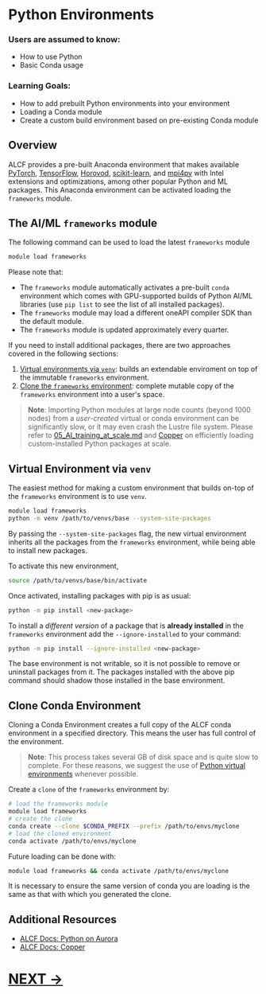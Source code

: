# Python Environments

### Users are assumed to know:
* How to use Python
* Basic Conda usage
### Learning Goals:
* How to add prebuilt Python environments into your environment
* Loading a Conda module
* Create a custom build environment based on pre-existing Conda module

## Overview

ALCF provides a pre-built Anaconda environment that makes available [PyTorch](https://pytorch.org/), [TensorFlow](https://www.tensorflow.org/), [Horovod](https://horovod.readthedocs.io/en/stable/tensorflow.html), [scikit-learn](https://docs.alcf.anl.gov/aurora/data-science/frameworks/scikit-learn/), and [mpi4py](https://mpi4py.readthedocs.io/en/stable/) with Intel extensions and optimizations, among other popular Python and ML packages.
This Anaconda environment can be activated loading the `frameworks` module.


## The AI/ML `frameworks` module

The following command can be used to load the latest `frameworks` module
```bash
module load frameworks
```

Please note that:

- The `frameworks` module automatically activates a pre-built `conda` environment which comes with GPU-supported builds of Python AI/ML libraries (use `pip list` to see the list of all installed packages).
- The `frameworks` module may load a different oneAPI compiler SDK than the default module.
- The `frameworks` module is updated approximately every quarter.

If you need to install additional packages, there are two approaches covered in the following sections:

1. [Virtual environments via `venv`](#virtual-environment-via-venv): builds an extendable enviroment on top of the immutable `frameworks` environment.
2. [Clone the `frameworks` environment](#clone-conda-environment): complete mutable copy of the `frameworks` environment into a user's space.

> **Note**: Importing Python modules at large node counts (beyond 1000 nodes) from a _user-created_ virtual or conda environment can be significantly slow, or it may even crash the Lustre file system. Please refer to [05_AI_training_at_scale.md](05_AI_training_at_scale.md) and [Copper](https://docs.alcf.anl.gov/aurora/data-management/copper/copper/) on efficiently loading custom-installed Python packages at scale.


## Virtual Environment via `venv`

The easiest method for making a custom environment that builds on-top of the `frameworks` environment is to use `venv`. 
```bash
module load frameworks
python -m venv /path/to/venvs/base --system-site-packages
```

By passing the `--system-site-packages` flag, the new virtual environment inherits all the packages from the `frameworks` environment, while being able to install new packages.

To activate this new environment,
```bash
source /path/to/venvs/base/bin/activate
```

Once activated, installing packages with pip is as usual:
```bash
python -m pip install <new-package>
```

To install a _different version_ of a package that is **already installed** in the
`frameworks` environment add the `--ignore-installed` to your command:
```bash
python -m pip install --ignore-installed <new-package>
```

The base environment is not writable, so it is not possible to remove or uninstall packages from it. The packages installed with the above pip command should shadow those installed in the base environment.


## Clone Conda Environment

Cloning a Conda Environment creates a full copy of the ALCF conda environment in a specified directory. This means the user has full control of the environment. 

> **Note**: This process takes several GB of disk space and is quite slow to complete. 
For these reasons, we suggest the use of [Python virtual environments](#virtual-environment-via-venv) whenever possible.

Create a `clone` of the `frameworks` environment by:

```bash
# load the frameworks module
module load frameworks
# create the clone
conda create --clone $CONDA_PREFIX --prefix /path/to/envs/myclone
# load the cloned environment
conda activate /path/to/envs/myclone
```

Future loading can be done with:
```bash
module load frameworks && conda activate /path/to/envs/myclone
```
It is necessary to ensure the same version of conda you are loading is the same as that with which you generated the clone.



## Additional Resources

- [ALCF Docs: Python on Aurora](https://docs.alcf.anl.gov/aurora/data-science/python/)
- [ALCF Docs: Copper](https://docs.alcf.anl.gov/aurora/data-management/copper/copper/)

# [NEXT ->](04_AI_frameworks.md)
